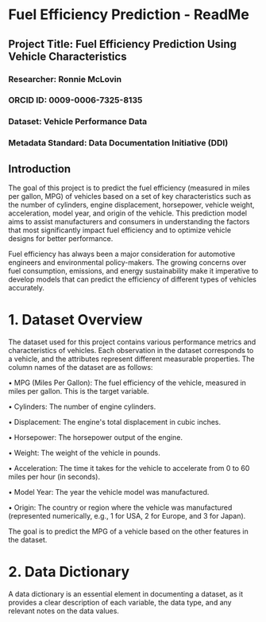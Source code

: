 
# Fuel Efficiency Prediction - ReadMe

## Project Title: Fuel Efficiency Prediction Using Vehicle Characteristics
### Researcher: Ronnie McLovin
### ORCID ID: 0009-0006-7325-8135
### Dataset: Vehicle Performance Data
### Metadata Standard: Data Documentation Initiative (DDI)

## Introduction

The goal of this project is to predict the fuel efficiency (measured in miles per gallon, MPG) of vehicles based on a set of key characteristics such as the number of cylinders, engine displacement, horsepower, vehicle weight, acceleration, model year, and origin of the vehicle. This prediction model aims to assist manufacturers and consumers in understanding the factors that most significantly impact fuel efficiency and to optimize vehicle designs for better performance.

Fuel efficiency has always been a major consideration for automotive engineers and environmental policy-makers. The growing concerns over fuel consumption, emissions, and energy sustainability make it imperative to develop models that can predict the efficiency of different types of vehicles accurately.

# 1. Dataset Overview

The dataset used for this project contains various performance metrics and characteristics of vehicles. Each observation in the dataset corresponds to a vehicle, and the attributes represent different measurable properties.
The column names of the dataset are as follows:

•	MPG (Miles Per Gallon): The fuel efficiency of the vehicle, measured in miles per gallon. This is the target variable.

•	Cylinders: The number of engine cylinders.

•	Displacement: The engine's total displacement in cubic inches.

•	Horsepower: The horsepower output of the engine.

•	Weight: The weight of the vehicle in pounds.

•	Acceleration: The time it takes for the vehicle to accelerate from 0 to 60 miles per hour (in seconds).

•	Model Year: The year the vehicle model was manufactured.

•	Origin: The country or region where the vehicle was manufactured (represented numerically, e.g., 1 for USA, 2 for Europe, and 3 for Japan).

The goal is to predict the MPG of a vehicle based on the other features in the dataset.

# 2. Data Dictionary
A data dictionary is an essential element in documenting a dataset, as it provides a clear description of each variable, the data type, and any relevant notes on the data values.
